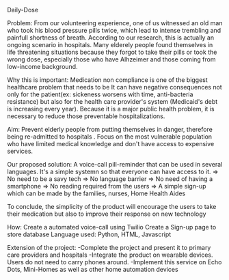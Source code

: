 
Daily-Dose

Problem: From our volunteering experience, one of us witnessed an old man who took his blood pressure pills twice, which lead to intense trembling and painfull shortness of breath. 
According to our research, this is actually an ongoing scenario in hospitals. Many elderely people found themselves in life threatening situations because they forgot to take their pills or took the wrong dose, especially those who have Alhzeimer and those coming from low-income background.

Why this is important: Medication non compliance is one of the biggest healthcare problem that needs to be 
It can have negative consequences not only for the patient(ex: sickeness worsens with time, anti-bacteria resistance) but also for the health care provider's system (Medicaid's debt is increasing every year).
Because it is a major public health problem, it is necessary to reduce those preventable hospitalizations.

Aim: Prevent elderly people from putting themselves in danger, therefore being re-admitted to hospitals .
     Focus on the most vulnerable population who have limited medical knowledge and don't have access to expensive services.
     
     
Our proposed solution: A voice-call pill-reminder that can be used in several languages. It's a simple systemn so that everyone can have access to it. 
=> No need to be a savy tech
=> No language barrier
=> No need of having a smartphone
=> No reading required from the users
=> A simple sign-up which can be made by the families, nurses, Home Health Aides

To conclude, the simplicity of the product will encourage the users to take their medication but also to improve their response on new technology


How:
Create a automated voice-call using Twilio
Create a Sign-up page to store database
Language used: Python, HTML, Javascript

Extension of the project:
-Complete the project and present it to primary care providers and hospitals
-Integrate the product on wearable devices. Users do not need to carry phones around. 
-Implement this service on Echo Dots, Mini-Homes as well as other home automation devices


